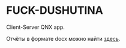 FUCK-DUSHUTINA
==============

Client-Server QNX app.

Отчёты в формате docx можно найти [здесь](https://www.dropbox.com/sh/utk6mf0x4zck39r/AACi6YVxYnvK6OGY8O-TvZFQa?dl=0).
